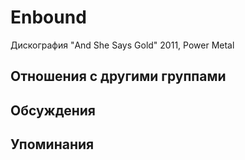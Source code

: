 # Enbound

Дискография
"And She Says Gold" 2011, Power Metal

## Отношения с другими группами


## Обсуждения


## Упоминания

